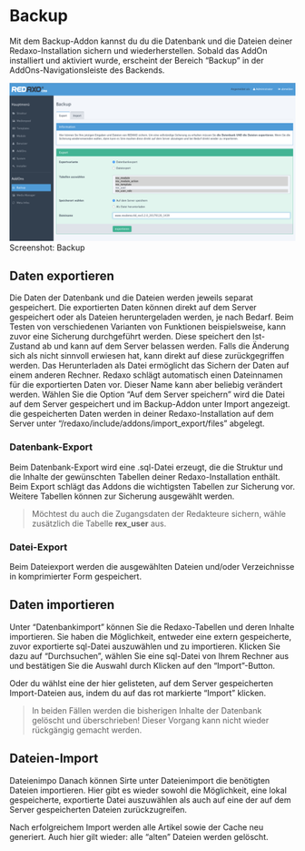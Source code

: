 # Backup
Mit dem Backup-Addon kannst du du die Datenbank und die Dateien deiner Redaxo-Installation sichern und wiederherstellen.
Sobald das AddOn installiert und aktiviert wurde, erscheint der Bereich “Backup” in der AddOns-Navigationsleiste des Backends.

![Screenshot](/assets/v5.2.0-backup-01-overview.png)
Screenshot: Backup

## Daten exportieren

Die Daten der Datenbank und die Dateien werden jeweils separat gespeichert. Die exportierten Daten können direkt auf dem Server gespeichert oder als Dateien heruntergeladen werden, je nach Bedarf. Beim Testen von verschiedenen Varianten von Funktionen beispielsweise, kann zuvor eine Sicherung durchgeführt werden. Diese speichert den Ist-Zustand ab und kann auf dem Server belassen werden. Falls die Änderung sich als nicht sinnvoll erwiesen hat, kann direkt auf diese zurückgegriffen werden. Das Herunterladen als Datei ermöglicht das Sichern der Daten auf einem anderen Rechner.
Redaxo schlägt automatisch einen Dateinnamen für die exportierten Daten vor. Dieser Name kann aber beliebig verändert werden.
Wählen Sie die Option “Auf dem Server speichern” wird die Datei auf dem Server gespeichert und im Backup-Addon unter Import angezeigt. die gespeicherten Daten werden in deiner Redaxo-Installation auf dem Server unter  “/redaxo/include/addons/import_export/files” abgelegt. 

### Datenbank-Export
Beim Datenbank-Export wird eine .sql-Datei erzeugt, die die Struktur und die Inhalte der gewünschten Tabellen deiner Redaxo-Installation enthält. Beim Export schlägt das Addons die wichtigsten Tabellen zur Sicherung vor. Weitere Tabellen können zur Sicherung ausgewählt werden. 
> Möchtest du auch die Zugangsdaten der Redakteure sichern, wähle zusätzlich die Tabelle **rex_user** aus. 

### Datei-Export
Beim Dateiexport werden die ausgewählten Dateien und/oder Verzeichnisse in komprimierter Form gespeichert.


## Daten importieren

Unter “Datenbankimport” können Sie die Redaxo-Tabellen und deren Inhalte importieren. Sie haben die Möglichkeit, entweder eine extern gespeicherte, zuvor exportierte sql-Datei auszuwählen und zu importieren. Klicken Sie dazu auf “Durchsuchen”, wählen Sie eine sql-Datei von Ihrem Rechner aus und bestätigen Sie die Auswahl durch Klicken auf den “Import”-Button.

Oder du wählst eine der hier gelisteten, auf dem Server gespeicherten Import-Dateien aus, indem du auf das rot markierte “Import” klicken.

> In beiden Fällen werden die bisherigen Inhalte der Datenbank gelöscht und überschrieben! Dieser Vorgang kann nicht wieder rückgängig gemacht werden.


## Dateien-Import
Dateienimpo
Danach können Sirte unter Dateienimport die benötigten Dateien importieren. Hier gibt es wieder sowohl die Möglichkeit, eine lokal gespeicherte, exportierte Datei auszuwählen als auch auf eine der auf dem Server gespeicherten Dateien zurückzugreifen.

Nach erfolgreichem Import werden alle Artikel sowie der Cache neu generiert. Auch hier gilt wieder: alle “alten” Dateien werden gelöscht.
